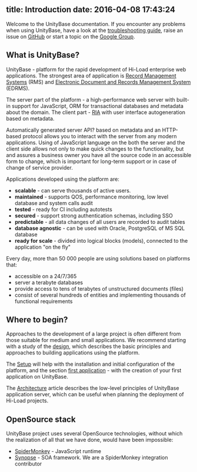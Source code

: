 title: Introduction
date: 2016-04-08 17:43:24
---
Welcome to the UnityBase documentation. If you encounter any problems when using UnityBase, have a look at the  [troubleshooting guide](troubleshooting.html), raise an issue on [GitHub](https://github.com/unitybasejs/unitybase/issues) or start a topic on the [Google Group](https://groups.google.com/group/unitybase).

## What is UnityBase?

UnityBase - platform for the rapid development of Hi-Load enterprise web applications. The strongest area of application is [Record Management Systems](https://en.wikipedia.org/wiki/Records_management) (RMS) and [Electronic Document and Records Management System](https://en.wikipedia.org/wiki/Electronic_document_and_records_management_system) (EDRMS).

The server part of the platform - a high-performance web server with built-in support for JavaScript, ORM for transactional databases and metadata about the domain. The client part - [RIA](https://en.wikipedia.org/wiki/Rich_Internet_application) with user interface autogeneration based on metadata.

Automatically generated server API? based on metadata and an HTTP-based protocol allows you to interact with the server from any modern applications. Using of JavaScript language on the both the server and the client side allows not only to make quick changes to the functionality, but and assures a business owner you have all the source code in an accessible form to change, which is important for long-term support or in case of change of service provider.

Applications developed using the platform are:

- **scalable** - can serve thousands of active users.
- **maintained** - supports QOS, performance monitoring, low level database and system calls audit
- **tested** - ready for CI including autotests
- **secured** - support strong authentication schemas, including SSO
- **predictable** - all data changes of all users are recorded to audit tables
- **database agnostic** - can be used with Oracle, PostgreSQL of MS SQL database
- **ready for scale** - divided into logical blocks (models), connected to the application "on the fly"

Every day, more than 50 000 people are using solutions based on platforms that:

- accessible on a 24/7/365
- server a terabyte databases
- provide access to tens of terabytes of unstructured documents (files)
- consist of several hundreds of entities and implementing thousands of functional requirements
  
## Where to begin?
Approaches to the development of a large project is often different from those suitable for medium and small applications. We recommend starting with a study of the [design](design.html), which describes the basic principles and approaches to building applications using the platform.

The [Setup](setup.html) will help with the installation and initial configuration of the platform, and the section [first application](getting_started.html) - with the creation of your first application on UnityBase.

The [Architecture](architecture.html) article describes the low-level principles of UnityBase application server, which can be useful when planning the deployment of Hi-Load projects.

## OpenSource stack
UnityBase project uses several OpenSource technologies, without which the realization of all that we have done, would have been impossible:

- [SpiderMonkey](https://developer.mozilla.org/ru/docs/SpiderMonkey) - JavaScript runtime
- [Synopse](http://synopse.info/fossil/wiki/Synopse+OpenSource) - SOA framework. We are a SpiderMonkey integration contributor